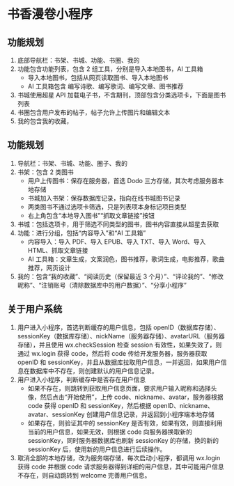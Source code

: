 # 书香漫卷小程序

## 功能规划

1. 底部导航栏：书架、书城、功能、书圈、我的
2. 功能包含功能列表，包含 2 组工具，分别是导入本地图书，AI 工具箱
   - 导入本地图书，包括从网页读取图书、导入本地图书
   - AI 工具箱包含 编写诗歌、编写歌词、编写文章、图书推荐
3. 书城使用超星 API 加载电子书，不含期刊，顶部包含分类选项卡，下面是图书列表
4. 书圈包含用户发布的帖子，帖子允许上传图片和编辑文本
5. 我的包含我的收藏，

## 功能规划

1. 导航栏：书架、书城、功能、圈子、我的
2. 书架：包含 2 类图书
   - 用户上传图书：保存在服务器，首选 Dodo 三方存储，其次考虑服务器本地存储
   - 书城加入书架：保存数据库记录，指向在线书城图书记录
   - 两类图书不通过选项卡筛选，只是列表项本身标记项目类型
   - 右上角包含“本地导入图书”“抓取文章链接”按钮
3. 书城：包括选项卡，用于筛选不同类型的图书，图书内容直接从超星去获取
4. 功能：进行分组，包括“内容导入”和“AI 工具箱”
   - 内容导入：导入 PDF、导入 EPUB、导入 TXT、导入 Word、导入 HTML、抓取文章链接
   - AI 工具箱：文章生成，文案润色，图书推荐，歌词生成，电影推荐，歌曲推荐，网页设计
5. 我的：包含“我的收藏”、“阅读历史（保留最近 3 个月）”、“评论我的”、“修改昵称”、“注销账号（清除数据库中的用户数据）”、“分享小程序”

## 关于用户系统

1. 用户进入小程序，首选判断缓存的用户信息，包括 openID（数据库存储）、sessionKey（数据库存储）、nickName（服务器存储）、avatarURL（服务器存储），并且使用 wx.checkSession 检查 session 有效性，如果失效了，则通过 wx.login 获得 code，然后将 code 传给开发服务器，服务器获取 openID 和 sessionKey，并且从数据库拉取用户信息，一并返回，如果用户信息在数据库中不存在，则创建默认的用户信息记录。
2. 用户进入小程序，判断缓存中是否存在用户信息
   - 如果不存在，则跳转到获取用户信息页面，要求用户输入昵称和选择头像，然后点击“开始使用”，上传 code、nickname、avatar，服务器根据 code 获得 openID 和 sessionKey，然后根据 openID、nickname、avatar、sessionKey 创建用户信息记录，并返回到小程序端本地存储
   - 如果存在，则验证其中的 sessionKey 是否有效，如果有效，则直接利用当前的用户信息，如果无效，则根据 code 向服务器换取新的 sessionKey，同时服务器数据库也刷新 sessionKey 的存储，换的新的 sessionKey 后，使用新的用户信息进行后续操作。
3. 取消全部的本地存储，改为服务端存储，每次启动小程序，都调用 wx.login 获得 code 并根据 code 请求服务器得到详细的用户信息，其中可能用户信息不存在，则自动跳转到 welcome 完善用户信息。
